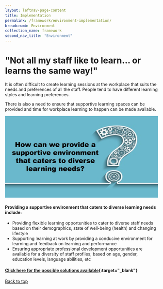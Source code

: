 ```yaml
---
layout: leftnav-page-content
title: Implementation
permalink: /framework/environment-implementation/
breadcrumb: Environment
collection_name: framework
second_nav_title: "Environment"
---
```



# **"Not all my staff like to learn… or learns the same way!"**

		
It is often difficult to create learning sessions at the workplace that suits the needs and preferences of all the staff. People tend to have different learning styles and learning preferences. 

There is also a need to ensure that supportive learning spaces can be provided and time for workplace learning to happen can be made available.  


<img src="/images/implementation/environment.jpg">

#### **Providing a supportive environment that caters to diverse learning needs include:** 

- Providing flexible learning opportunities to cater to diverse staff needs based on their demographics, state of well-being (health) and changing lifestyle
- Supporting learning at work by providing a conducive environment for learning and feedback on learning and performance 
- Ensuring appropriate professional development opportunities are available for a diversity of staff profiles; based on age, gender, education levels, language abilities, etc 



#### [Click here for the possible solutions available](https://nyp-wpl-staging.netlify.com/framework/environment-support/){:target="_blank"}

[Back to top](#top)
